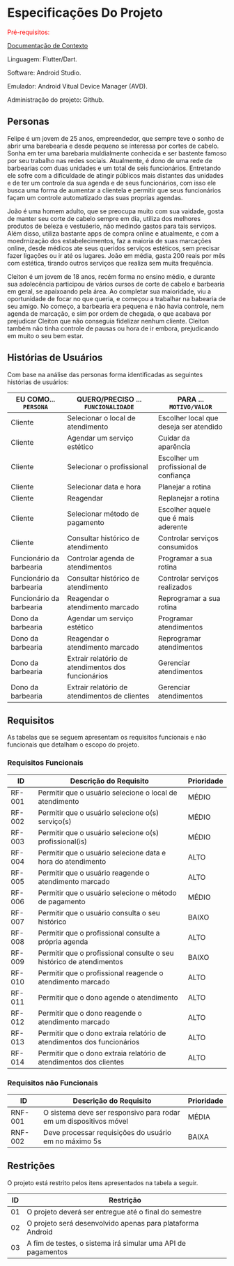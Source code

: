 # Especificações Do Projeto

<span style="color:red">Pré-requisitos: <a href="1-Contexto.md"> 
 
Documentação de Contexto</a></span>

Linguagem: Flutter/Dart.

Software: Android Studio.
 
Emulador: Android Vitual Device Manager (AVD).
 
Administração do projeto: Github.

## Personas

Felipe é um jovem de 25 anos, empreendedor, que sempre teve o sonho de abrir 
uma barebearia e desde pequeno se interessa por cortes de cabelo. Sonha em 
ter uma barebaria muldialmente conhecida e ser bastente famoso por seu 
trabalho nas redes sociais. Atualmente, é dono de uma rede de barbearias 
com duas unidades e um total de seis funcionários. Entretando ele sofre 
com a dificuldade de atingir públicos mais distantes das unidades e de 
ter um controle da sua agenda e de seus funcionários, com isso ele busca 
uma forma de aumentar a clientela e permitir que seus funcionários façam 
um controle automatizado das suas proprias agendas.

João é uma homem adulto, que se preocupa muito com sua vaidade, gosta de 
manter seu corte de cabelo sempre em dia, utiliza dos melhores produtos de 
beleza e vestuáerio, não medindo gastos para tais serviços. Além disso, 
utiliza bastante apps de compra online e atualmente, e com a moedrnização 
dos estabelecimentos, faz a maioria de suas marcações online, desde médicos 
ate seus queridos serviços estéticos, sem precisar fazer ligações ou ir até 
os lugares. João em média, gasta 200 reais por mês com estética, tirando 
outros serviços que realiza sem muita frequência.

Cleiton é um jovem de 18 anos, recém forma no ensino médio, e durante 
sua adolecência participou de vários cursos de corte de cabelo e barbearia 
em geral, se apaixoando pela área. Ao completar sua maioridade, viu a 
oportunidade de focar no que queria, e começou a trabalhar na babearia de 
seu amigo. No começo, a barbearia era pequena e não havia controle, nem 
agenda de marcação, e sim por ordem de chegada, o que acabava por prejudicar 
Cleiton que não conseguia fidelizar nenhum cliente. Cleiton também não tinha 
controle de pausas ou hora de ir embora, prejudicando em muito o seu bem estar.

## Histórias de Usuários

Com base na análise das personas forma identificadas as seguintes histórias de usuários:

|EU COMO... `PERSONA`        | QUERO/PRECISO ... `FUNCIONALIDADE` |PARA ... `MOTIVO/VALOR`                     |
|----------------------------|------------------------------------|--------------------------------------------|
|Cliente                     | Selecionar o local de atendimento  | Escolher local que deseja ser atendido     |
|Cliente                     | Agendar um serviço estético        | Cuidar da aparência                        |
|Cliente                     | Selecionar o profissional          | Escolher um profissional de confiança      |
|Cliente                     | Selecionar data e hora             | Planejar a rotina                          |
|Cliente                     | Reagendar                          | Replanejar a rotina                        |
|Cliente                     | Selecionar método de pagamento     | Escolher aquele que é mais aderente        |
|Cliente                     | Consultar histórico de atendimento | Controlar serviços consumidos              |
|Funcionário da barbearia    | Controlar agenda de atendimentos   | Programar a sua rotina                     |
|Funcionário da barbearia    | Consultar histórico de atendimento | Controlar serviços realizados              |
|Funcionário da barbearia    | Reagendar o atendimento marcado    | Reprogramar a sua rotina                   |
|Dono da barbearia           | Agendar um serviço estético        | Programar atendimentos                     |
|Dono da barbearia           | Reagendar o atendimento marcado    | Reprogramar atendimentos                   |
|Dono da barbearia           | Extrair relatório de atendimentos dos funcionários | Gerenciar atendimentos |
|Dono da barbearia           | Extrair relatório de atendimentos de clientes | Gerenciar atendimentos |

## Requisitos

As tabelas que se seguem apresentam os requisitos funcionais e não funcionais que detalham o escopo do projeto.

### Requisitos Funcionais

|ID    | Descrição do Requisito  | Prioridade |
|------|-----------------------------------------|----|
|RF-001| Permitir que o usuário selecione o local de atendimento | MÉDIO |
|RF-002| Permitir que o usuário selecione o(s) serviço(s) | MÉDIO |
|RF-003| Permitir que o usuário selecione o(s) profissional(is) | MÉDIO |
|RF-004| Permitir que o usuário selecione data e hora do atendimento | ALTO |
|RF-005| Permitir que o usuário reagende o atendimento marcado | ALTO |
|RF-006| Permitir que o usuário selecione o método de pagamento | MÉDIO |
|RF-007| Permitir que o usuário consulta o seu histórico | BAIXO |
|RF-008| Permitir que o profissional consulte a própria agenda | ALTO |
|RF-009| Permitir que o profissional consulte o seu histórico de atendimentos | BAIXO |
|RF-010| Permitir que o profissional reagende o atendimento marcado | ALTO |
|RF-011| Permitir que o dono agende o atendimento | ALTO |
|RF-012| Permitir que o dono reagende o atendimento marcado | ALTO |
|RF-013| Permitir que o dono extraia relatório de atendimentos dos funcionários | ALTO |
|RF-014| Permitir que o dono extraia relatório de atendimentos dos clientes | ALTO |

### Requisitos não Funcionais

|ID     | Descrição do Requisito  |Prioridade |
|-------|-------------------------|----|
|RNF-001| O sistema deve ser responsivo para rodar em um dispositivos móvel | MÉDIA | 
|RNF-002| Deve processar requisições do usuário em no máximo 5s |  BAIXA | 

## Restrições

O projeto está restrito pelos itens apresentados na tabela a seguir.

|ID| Restrição                                                    |
|--|--------------------------------------------------------------|
|01| O projeto deverá ser entregue até o final do semestre        |
|02| O projeto será desenvolvido apenas para plataforma Android   |
|03| A fim de testes, o sistema irá simular uma API de pagamentos |
